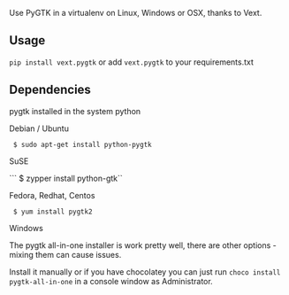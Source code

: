 Use PyGTK in a virtualenv on Linux, Windows or OSX, thanks to Vext.

Usage
-----

```pip install vext.pygtk``` or add  ```vext.pygtk``` to your requirements.txt


Dependencies
------------

pygtk installed in the system python

Debian / Ubuntu

``` $ sudo apt-get install python-pygtk```

SuSE

``` $ zypper install python-gtk``

Fedora, Redhat, Centos

``` $ yum install pygtk2```

Windows

The pygtk all-in-one installer is work pretty well, there are other options - mixing them can cause issues.

Install it manually or if you have chocolatey you can just run ```choco install pygtk-all-in-one``` in a console window as Administrator.
